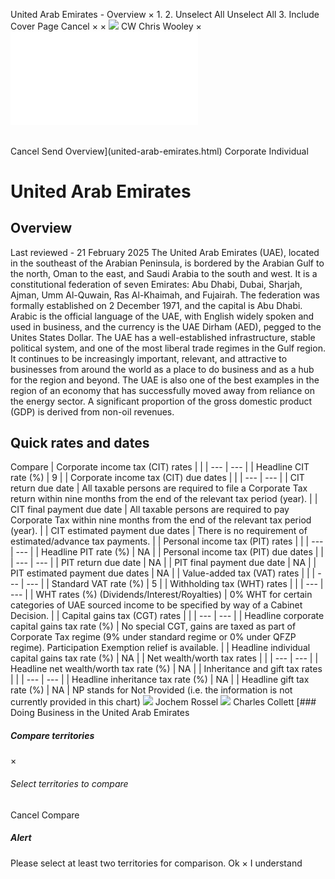 United Arab Emirates - Overview
×
1.
2.
Unselect All
Unselect All
3.
Include Cover Page
Cancel
×
×
![](-/media/world-wide-tax-summaries/attachments/global---chris-wooley.ashx%3Frev=ac5e5f3223b34096b1afc2a6009c7320&revision=ac5e5f32-23b3-4096-b1af-c2a6009c7320&hash=859B7ADC84DC2CBEC9760E9E6EE7DE6D0A8BFCDF)
CW
Chris Wooley
×
![](united-arab-emirates.html)
######
Cancel
Send
Overview](united-arab-emirates.html)
Corporate
Individual
# United Arab Emirates
## Overview
Last reviewed - 21 February 2025
The United Arab Emirates (UAE), located in the southeast of the Arabian Peninsula, is bordered by the Arabian Gulf to the north, Oman to the east, and Saudi Arabia to the south and west.
It is a constitutional federation of seven Emirates: Abu Dhabi, Dubai, Sharjah, Ajman, Umm Al-Quwain, Ras Al-Khaimah, and Fujairah. The federation was formally established on 2 December 1971, and the capital is Abu Dhabi. Arabic is the official language of the UAE, with English widely spoken and used in business, and the currency is the UAE Dirham (AED), pegged to the Unites States Dollar.
The UAE has a well-established infrastructure, stable political system, and one of the most liberal trade regimes in the Gulf region. It continues to be increasingly important, relevant, and attractive to businesses from around the world as a place to do business and as a hub for the region and beyond. The UAE is also one of the best examples in the region of an economy that has successfully moved away from reliance on the energy sector. A significant proportion of the gross domestic product (GDP) is derived from non-oil revenues.
## Quick rates and dates
Compare
| Corporate income tax (CIT) rates | |
| --- | --- |
| Headline CIT rate (%) | 9 |
| Corporate income tax (CIT) due dates | |
| --- | --- |
| CIT return due date | All taxable persons are required to file a Corporate Tax return within nine months from the end of the relevant tax period (year). |
| CIT final payment due date | All taxable persons are required to pay Corporate Tax within nine months from the end of the relevant tax period (year). |
| CIT estimated payment due dates | There is no requirement of estimated/advance tax payments. |
| Personal income tax (PIT) rates | |
| --- | --- |
| Headline PIT rate (%) | NA |
| Personal income tax (PIT) due dates | |
| --- | --- |
| PIT return due date | NA |
| PIT final payment due date | NA |
| PIT estimated payment due dates | NA |
| Value-added tax (VAT) rates | |
| --- | --- |
| Standard VAT rate (%) | 5 |
| Withholding tax (WHT) rates | |
| --- | --- |
| WHT rates (%) (Dividends/Interest/Royalties) | 0% WHT for certain categories of UAE sourced income to be specified by way of a Cabinet Decision. |
| Capital gains tax (CGT) rates | |
| --- | --- |
| Headline corporate capital gains tax rate (%) | No special CGT, gains are taxed as part of Corporate Tax regime (9% under standard regime or 0% under QFZP regime). Participation Exemption relief is available. |
| Headline individual capital gains tax rate (%) | NA |
| Net wealth/worth tax rates | |
| --- | --- |
| Headline net wealth/worth tax rate (%) | NA |
| Inheritance and gift tax rates | |
| --- | --- |
| Headline inheritance tax rate (%) | NA |
| Headline gift tax rate (%) | NA |
NP stands for Not Provided (i.e. the information is not currently provided in this chart)
![](-/media/world-wide-tax-summaries/attachments/uae---jochem_rossel.ashx%3Frev=f128c625a29b4b58911e8af5d94c89c8&revision=f128c625-a29b-4b58-911e-8af5d94c89c8&hash=BE2C1AE6928A1142909DAC2AAA302BB3661E4BBD)
Jochem Rossel
![](-/media/world-wide-tax-summaries/unitedarabemiratescharles-collettct-team-photosjpg20250211080938745.ashx%3Frev=3996917b0a434adf8f8f119facba1a70&revision=3996917b-0a43-4adf-8f8f-119facba1a70&hash=871D858DF52795A6030E58E02D089862922DF7C5)
Charles Collett
[### Doing Business in the United Arab Emirates
##### Compare territories
×
###### Select territories to compare
#####
Cancel
Compare
##### Alert
Please select at least two territories for comparison.
Ok
×
I understand
